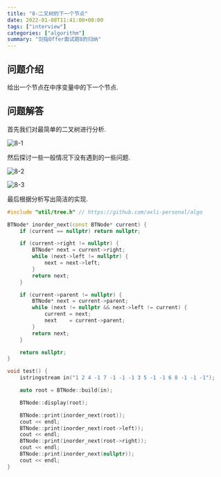 ```yaml
---
title: "8-二叉树的下一个节点"
date: 2022-01-08T11:41:00+08:00
tags: ["interview"]
categories: ["algorithm"]
summary: "剑指Offer面试题8的归纳"
---
```


## 问题介绍

给出一个节点在中序变量中的下一个节点.

## 问题解答

首先我们对最简单的二叉树进行分析.

![8-1](https://axlis.oss-cn-hangzhou.aliyuncs.com/blog/interview/8-1.svg)

然后探讨一些一般情况下没有遇到的一些问题.

![8-2](https://axlis.oss-cn-hangzhou.aliyuncs.com/blog/interview/8-2.svg)

![8-3](https://axlis.oss-cn-hangzhou.aliyuncs.com/blog/interview/8-3.svg)

最后根据分析写出简洁的实现.

```cpp
#include "util/tree.h" // https://github.com/axli-personal/algo

BTNode* inorder_next(const BTNode* current) {
    if (current == nullptr) return nullptr;

    if (current->right != nullptr) {
        BTNode* next = current->right;
        while (next->left != nullptr) {
            next = next->left;
        }
        return next;
    }

    if (current->parent != nullptr) {
        BTNode* next = current->parent;
        while (next != nullptr && next->left != current) {
            current = next;
            next    = current->parent;
        }
        return next;
    }

    return nullptr;
}

void test() {
    istringstream in("1 2 4 -1 7 -1 -1 -1 3 5 -1 -1 6 8 -1 -1 -1");

    auto root = BTNode::build(in);

    BTNode::display(root);

    BTNode::print(inorder_next(root));
    cout << endl;
    BTNode::print(inorder_next(root->left));
    cout << endl;
    BTNode::print(inorder_next(root->right));
    cout << endl;
    BTNode::print(inorder_next(nullptr));
    cout << endl;
}
```
